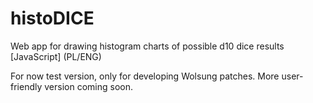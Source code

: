 # histoDICE
Web app for drawing histogram charts of possible d10 dice results [JavaScript] (PL/ENG)

For now test version, only for developing Wolsung patches. More user-friendly version coming soon.
